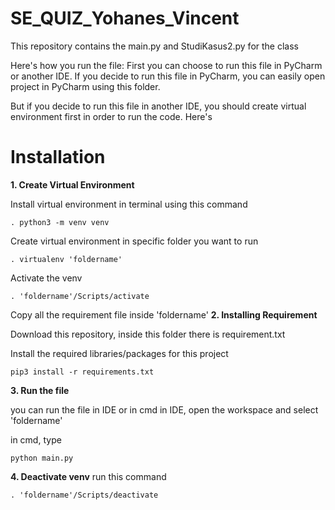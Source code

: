 # SE_QUIZ_Yohanes_Vincent

This repository contains the main.py and StudiKasus2.py for the class

Here's how you run the file:
First you can choose to run this file in PyCharm or another IDE.
If you decide to run this file in PyCharm, you can easily open project in PyCharm using this folder.

But if you decide to run this file in another IDE, you should create virtual environment first in order to run the code.
Here's

# Installation

**1. Create Virtual Environment**


Install virtual environment in terminal using this command
```
. python3 -m venv venv
```
Create virtual environment in specific folder you want to run
```
. virtualenv 'foldername'
```
Activate the venv
```
. 'foldername'/Scripts/activate
```

Copy all the requirement file inside 'foldername'
**2. Installing Requirement**


Download this repository, inside this folder there is requirement.txt

Install the required libraries/packages for this project
```
pip3 install -r requirements.txt
```

**3. Run the file**


you can run the file in IDE or in cmd
in IDE, open the workspace and select 'foldername'

in cmd, type
```
python main.py
```

**4. Deactivate venv**
run this command 
```
. 'foldername'/Scripts/deactivate
```

